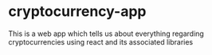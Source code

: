 # cryptocurrency-app
This is a web app which tells us about everything regarding cryptocurrencies using react and its associated libraries
